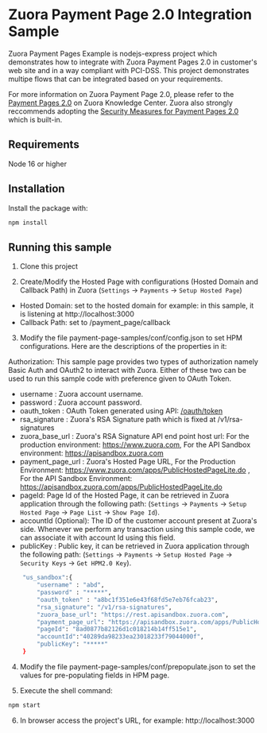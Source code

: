 # Zuora Payment Page 2.0 Integration Sample

Zuora Payment Pages Example is nodejs-express project which demonstrates how to integrate with Zuora Payment Pages 2.0 in customer's web site and in a way compliant with PCI-DSS. This project demonstrates multipe flows that can be integrated based on your requirements.

For more information on Zuora Payment Page 2.0, please refer to the [Payment Pages 2.0](https://knowledgecenter.zuora.com/Billing/Billing_and_Payments/LA_Hosted_Payment_Pages/B_Payment_Pages_2.0/B_Security_Measures_for_Payment_Pages_2.0) on Zuora Knowledge Center. Zuora also strongly reccommends adopting the [Security Measures for Payment Pages 2.0](https://knowledgecenter.zuora.com/Billing/Billing_and_Payments/LA_Hosted_Payment_Pages/B_Payment_Pages_2.0/B_Security_Measures_for_Payment_Pages_2.0) which is built-in.


## Requirements

Node 16 or higher

## Installation

Install the package with:

```sh
npm install 
```

## Running this sample
1. Clone this project

2. Create/Modify the Hosted Page with configurations (Hosted Domain and Callback Path) in Zuora (`Settings` -> `Payments` -> `Setup Hosted Page`)

* Hosted Domain: set to the hosted domain for example: in this sample, it is listening at http://localhost:3000
* Callback Path: set to /payment_page/callback 

3. Modify the file payment-page-samples/conf/config.json to set HPM configurations. Here are the descriptions of the properties in it:

Authorization: This sample page provides two types of authorization namely Basic Auth and OAuth2 to interact with Zuora. Either of these two can be used to run this sample code with preference given to OAuth Token.

* username : Zuora account username.
* password : Zuora account password.
* oauth_token : OAuth Token generated using API: [/oauth/token](https://www.zuora.com/developer/api-reference/#operation/createToken)
* rsa_signature : Zuora's RSA Signature path which is fixed at /v1/rsa-signatures
* zuora_base_url : Zuora's RSA Signature API end point host url: For the production environment: https://www.zuora.com, For the API Sandbox environment: https://apisandbox.zuora.com
* payment_page_url : Zuora's Hosted Page URL, For the Production Environment: https://www.zuora.com/apps/PublicHostedPageLite.do , For the API Sandbox Environment: https://apisandbox.zuora.com/apps/PublicHostedPageLite.do
* pageId: Page Id of the Hosted Page, it can be retrieved in Zuora application through the following path: (`Settings` -> `Payments` -> `Setup Hosted Page` -> `Page List` -> `Show Page Id`).
* accountId (Optional): The ID of the customer account present at Zuora's side. Whenever we perform any transaction using this sample code, we can associate it with account Id using this field.
* publicKey : Public key, it can be retrieved in Zuora application through the following path: (`Settings` -> `Payments` -> `Setup Hosted Page` -> `Security Keys` -> `Get HPM2.0 Key`).

```sh
    "us_sandbox":{
        "username" : "abd",
        "password" : "*****",
        "oauth_token" : "a8bc1f351e6e43f68fd5e7eb76fcab23",
        "rsa_signature": "/v1/rsa-signatures",
        "zuora_base_url": "https://rest.apisandbox.zuora.com",
        "payment_page_url": "https://apisandbox.zuora.com/apps/PublicHostedPageLite.do",
        "pageId": "8ad0877b82126d1c018214b14ff515e1",
        "accountId":"40289da98233ea23018233f79044000f",
        "publicKey": "*****"
    }
```

4. Modify the file payment-page-samples/conf/prepopulate.json to set the values for pre-populating fields in HPM page.

5. Execute the shell command:

```sh
npm start
```
	
6. In browser access the project's URL, for example: http://localhost:3000

